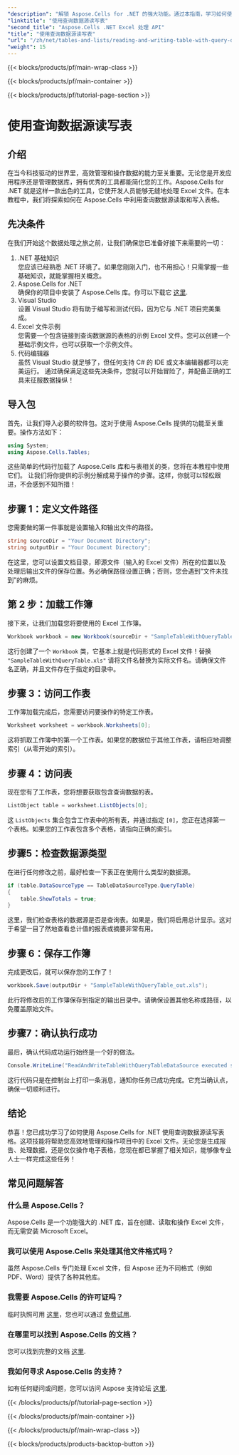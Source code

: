 ```yaml
---
"description": "解锁 Aspose.Cells for .NET 的强大功能。通过本指南，学习如何使用查询数据源读取和写入表格。"
"linktitle": "使用查询数据源读写表"
"second_title": "Aspose.Cells .NET Excel 处理 API"
"title": "使用查询数据源读写表"
"url": "/zh/net/tables-and-lists/reading-and-writing-table-with-query-data-source/"
"weight": 15
---
```


{{< blocks/products/pf/main-wrap-class >}}

{{< blocks/products/pf/main-container >}}

{{< blocks/products/pf/tutorial-page-section >}}

# 使用查询数据源读写表

## 介绍
在当今科技驱动的世界里，高效管理和操作数据的能力至关重要。无论您是开发应用程序还是管理数据库，拥有优秀的工具都能简化您的工作。Aspose.Cells for .NET 就是这样一款出色的工具，它使开发人员能够无缝地处理 Excel 文件。在本教程中，我们将探索如何在 Aspose.Cells 中利用查询数据源读取和写入表格。
## 先决条件
在我们开始这个数据处理之旅之前，让我们确保您已准备好接下来需要的一切：
1. .NET 基础知识  
   您应该已经熟悉 .NET 环境了。如果您刚刚入门，也不用担心！只需掌握一些基础知识，就能掌握相关概念。
2. Aspose.Cells for .NET  
   确保你的项目中安装了 Aspose.Cells 库。你可以下载它 [这里](https://releases。aspose.com/cells/net/).
3. Visual Studio  
   设置 Visual Studio 将有助于编写和测试代码，因为它与 .NET 项目完美集成。
4. Excel 文件示例  
   您需要一个包含链接到查询数据源的表格的示例 Excel 文件。您可以创建一个基础示例文件，也可以获取一个示例文件。
5. 代码编辑器  
   虽然 Visual Studio 就足够了，但任何支持 C# 的 IDE 或文本编辑器都可以完美运行。
通过确保满足这些先决条件，您就可以开始冒险了，并配备正确的工具来征服数据操纵！
## 导入包
首先，让我们导入必要的软件包。这对于使用 Aspose.Cells 提供的功能至关重要。操作方法如下：
```csharp
using System;
using Aspose.Cells.Tables;
```
这些简单的代码行加载了 Aspose.Cells 库和与表相关的类，您将在本教程中使用它们。
让我们将你提供的示例分解成易于操作的步骤。这样，你就可以轻松跟进，不会感到不知所措！
## 步骤 1：定义文件路径
您需要做的第一件事就是设置输入和输出文件的路径。 
```csharp
string sourceDir = "Your Document Directory";
string outputDir = "Your Document Directory";
```
在这里，您可以设置文档目录，即源文件（输入的 Excel 文件）所在的位置以及处理后输出文件的保存位置。务必确保路径设置正确；否则，您会遇到“文件未找到”的麻烦。
## 第 2 步：加载工作簿
接下来，让我们加载您将要使用的 Excel 工作簿。
```csharp
Workbook workbook = new Workbook(sourceDir + "SampleTableWithQueryTable.xls");
```
这行创建了一个 `Workbook` 类，它基本上就是代码形式的 Excel 文件！替换 `"SampleTableWithQueryTable.xls"` 请将文件名替换为实际文件名。请确保文件名正确，并且文件存在于指定的目录中。
## 步骤 3：访问工作表
工作簿加载完成后，您需要访问要操作的特定工作表。
```csharp
Worksheet worksheet = workbook.Worksheets[0];
```
这将抓取工作簿中的第一个工作表。如果您的数据位于其他工作表，请相应地调整索引（从零开始的索引）。
## 步骤 4：访问表
现在您有了工作表，您将想要获取包含查询数据的表。
```csharp
ListObject table = worksheet.ListObjects[0];
```
这 `ListObjects` 集合包含工作表中的所有表，并通过指定 `[0]`，您正在选择第一个表格。如果您的工作表包含多个表格，请指向正确的索引。
## 步骤5：检查数据源类型
在进行任何修改之前，最好检查一下表正在使用什么类型的数据源。
```csharp
if (table.DataSourceType == TableDataSourceType.QueryTable)
{
    table.ShowTotals = true;
}
```
这里，我们检查表格的数据源是否是查询表。如果是，我们将启用总计显示。这对于希望一目了然地查看总计值的报表或摘要非常有用。
## 步骤 6：保存工作簿
完成更改后，就可以保存您的工作了！
```csharp
workbook.Save(outputDir + "SampleTableWithQueryTable_out.xls");
```
此行将修改后的工作簿保存到指定的输出目录中。请确保设置其他名称或路径，以免覆盖原始文件。
## 步骤7：确认执行成功
最后，确认代码成功运行始终是一个好的做法。
```csharp
Console.WriteLine("ReadAndWriteTableWithQueryTableDataSource executed successfully.");
```
这行代码只是在控制台上打印一条消息，通知你任务已成功完成。它充当确认点，确保一切顺利进行。
## 结论
恭喜！您已成功学习了如何使用 Aspose.Cells for .NET 使用查询数据源读写表格。这项技能将帮助您高效地管理和操作项目中的 Excel 文件。无论您是生成报告、处理数据，还是仅仅操作电子表格，您现在都已掌握了相关知识，能够像专业人士一样完成这些任务！
## 常见问题解答
### 什么是 Aspose.Cells？  
Aspose.Cells 是一个功能强大的 .NET 库，旨在创建、读取和操作 Excel 文件，而无需安装 Microsoft Excel。
### 我可以使用 Aspose.Cells 来处理其他文件格式吗？  
虽然 Aspose.Cells 专门处理 Excel 文件，但 Aspose 还为不同格式（例如 PDF、Word）提供了各种其他库。
### 我需要 Aspose.Cells 的许可证吗？  
临时执照可用 [这里](https://purchase.aspose.com/temporary-license/)，您也可以通过 [免费试用](https://releases。aspose.com/).
### 在哪里可以找到 Aspose.Cells 的文档？  
您可以找到完整的文档 [这里](https://reference。aspose.com/cells/net/).
### 我如何寻求 Aspose.Cells 的支持？  
如有任何疑问或问题，您可以访问 Aspose 支持论坛 [这里](https://forum。aspose.com/c/cells/9).

{{< /blocks/products/pf/tutorial-page-section >}}

{{< /blocks/products/pf/main-container >}}

{{< /blocks/products/pf/main-wrap-class >}}

{{< blocks/products/products-backtop-button >}}